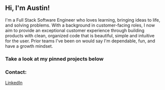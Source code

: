 ## Hi, I'm Austin!

I'm a Full Stack Software Engineer who loves learning, bringing ideas to life, and solving problems. With a background in customer-facing roles, I now aim to provide an exceptional customer experience through building products with clean, organized code that is beautiful, simple and intuitive for the user. Prior teams I've been on would say I'm dependable, fun, and have a growth mindset. 

### Take a look at my pinned projects below

### Contact:
[LinkedIn](https://www.linkedin.com/in/austin-carman/)




